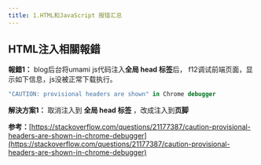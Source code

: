 ```yaml
---
title: 1.HTML和JavaScript 报错汇总
---
```

## HTML注入相關報錯

**報錯1：** blog后台将umami js代码注入**全局 head 标签**后， f12调试前端页面，显示如下信息，js没被正常下载执行。

```typescript
"CAUTION: provisional headers are shown" in Chrome debugger
```

**解決方案1：** 取消注入到 **全局 head 标签** ，改成注入到**页脚**

**参考：**[https://stackoverflow.com/questions/21177387/caution-provisional-headers-are-shown-in-chrome-debugger](https://stackoverflow.com/questions/21177387/caution-provisional-headers-are-shown-in-chrome-debugger)
